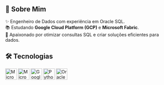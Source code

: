 ## 📖 Sobre Mim  

✨ Engenheiro de Dados com experiência em Oracle SQL.  
📚 Estudando **Google Cloud Platform (GCP)** e **Microsoft Fabric**.  
🚀 Apaixonado por otimizar consultas SQL e criar soluções eficientes para dados.  

## 🛠 Tecnologias

<div align="left">
  <a href="https://www.microsoft.com/pt-br/power-platform/products/power-bi?msockid=2744c44b1acc67020fd8d0c21b156607" target="_blank" rel="noreferrer"><img src="https://github.com/gustavolima007/gustavolima007/tree/main/assets/powerbi.png"  width="36" height="36" alt="Microsoft Power BI" /></a>
  <a href="https://www.microsoft.com/en-us/microsoft-fabric" target="_blank" rel="noreferrer"><img src="https://github.com/gustavolima007/gustavolima007/tree/main/assets/fabric.png"  width="36" height="36" alt="Microsoft Fabric" /></a>
  <a href="https://cloud.google.com/" target="_blank" rel="noreferrer"><img src="https://github.com/gustavolima007/gustavolima007/tree/main/assets/GCP_wallpaper.jpg" width="36" height="36" alt="Google Cloud Platform" /></a>
  <a href="https://www.python.org/" target="_blank" rel="noreferrer"><img src="https://github.com/gustavolima007/gustavolima007/tree/main/assets/python-colored.svg" width="36" height="36" alt="Python" /></a>
 <a href="https://www.oracle.com/br/" target="_blank" rel="noreferrer"><img src="https://github.com/gustavolima007/gustavolima007/tree/main/assets/Oracle_SQL.png" width="36" height="36" alt="Oracle" /></a>
</div>